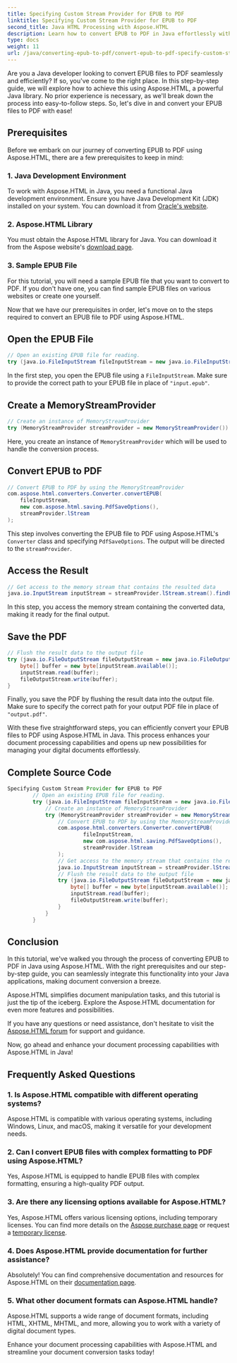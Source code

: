 ```yaml
---
title: Specifying Custom Stream Provider for EPUB to PDF
linktitle: Specifying Custom Stream Provider for EPUB to PDF
second_title: Java HTML Processing with Aspose.HTML
description: Learn how to convert EPUB to PDF in Java effortlessly with Aspose.HTML, enhancing your document processing capabilities.
type: docs
weight: 11
url: /java/converting-epub-to-pdf/convert-epub-to-pdf-specify-custom-stream-provider/
---
```


Are you a Java developer looking to convert EPUB files to PDF seamlessly and efficiently? If so, you've come to the right place. In this step-by-step guide, we will explore how to achieve this using Aspose.HTML, a powerful Java library. No prior experience is necessary, as we'll break down the process into easy-to-follow steps. So, let's dive in and convert your EPUB files to PDF with ease!

## Prerequisites

Before we embark on our journey of converting EPUB to PDF using Aspose.HTML, there are a few prerequisites to keep in mind:

### 1. Java Development Environment

To work with Aspose.HTML in Java, you need a functional Java development environment. Ensure you have Java Development Kit (JDK) installed on your system. You can download it from [Oracle's website](https://www.oracle.com/java/technologies/javase-downloads.html).

### 2. Aspose.HTML Library

You must obtain the Aspose.HTML library for Java. You can download it from the Aspose website's [download page](https://releases.aspose.com/html/java/).

### 3. Sample EPUB File

For this tutorial, you will need a sample EPUB file that you want to convert to PDF. If you don't have one, you can find sample EPUB files on various websites or create one yourself.

Now that we have our prerequisites in order, let's move on to the steps required to convert an EPUB file to PDF using Aspose.HTML.

## Open the EPUB File

```java
// Open an existing EPUB file for reading.
try (java.io.FileInputStream fileInputStream = new java.io.FileInputStream(Resources.input("input.epub"))) {
```

In the first step, you open the EPUB file using a `FileInputStream`. Make sure to provide the correct path to your EPUB file in place of `"input.epub"`.

## Create a MemoryStreamProvider

```java
// Create an instance of MemoryStreamProvider
try (MemoryStreamProvider streamProvider = new MemoryStreamProvider()) {
```

Here, you create an instance of `MemoryStreamProvider` which will be used to handle the conversion process.

## Convert EPUB to PDF

```java
// Convert EPUB to PDF by using the MemoryStreamProvider
com.aspose.html.converters.Converter.convertEPUB(
    fileInputStream,
    new com.aspose.html.saving.PdfSaveOptions(),
    streamProvider.lStream
);
```

This step involves converting the EPUB file to PDF using Aspose.HTML's `Converter` class and specifying `PdfSaveOptions`. The output will be directed to the `streamProvider`.

## Access the Result

```java
// Get access to the memory stream that contains the resulted data
java.io.InputStream inputStream = streamProvider.lStream.stream().findFirst().get();
```

In this step, you access the memory stream containing the converted data, making it ready for the final output.

## Save the PDF

```java
// Flush the result data to the output file
try (java.io.FileOutputStream fileOutputStream = new java.io.FileOutputStream(Resources.output("output.pdf"))) {
    byte[] buffer = new byte[inputStream.available()];
    inputStream.read(buffer);
    fileOutputStream.write(buffer);
}
```

Finally, you save the PDF by flushing the result data into the output file. Make sure to specify the correct path for your output PDF file in place of `"output.pdf"`.

With these five straightforward steps, you can efficiently convert your EPUB files to PDF using Aspose.HTML in Java. This process enhances your document processing capabilities and opens up new possibilities for managing your digital documents effortlessly.

## Complete Source Code
```java
Specifying Custom Stream Provider for EPUB to PDF
        // Open an existing EPUB file for reading.
        try (java.io.FileInputStream fileInputStream = new java.io.FileInputStream(Resources.input("input.epub"))) {
            // Create an instance of MemoryStreamProvider
            try (MemoryStreamProvider streamProvider = new MemoryStreamProvider()) {
                // Convert EPUB to PDF by using the MemoryStreamProvider
                com.aspose.html.converters.Converter.convertEPUB(
                        fileInputStream,
                        new com.aspose.html.saving.PdfSaveOptions(),
                        streamProvider.lStream
                );
                // Get access to the memory stream that contains the resulted data
                java.io.InputStream inputStream = streamProvider.lStream.stream().findFirst().get();
                // Flush the result data to the output file
                try (java.io.FileOutputStream fileOutputStream = new java.io.FileOutputStream(Resources.output("output.pdf"))) {
                    byte[] buffer = new byte[inputStream.available()];
                    inputStream.read(buffer);
                    fileOutputStream.write(buffer);
                }
            }
        }
```

## Conclusion

In this tutorial, we've walked you through the process of converting EPUB to PDF in Java using Aspose.HTML. With the right prerequisites and our step-by-step guide, you can seamlessly integrate this functionality into your Java applications, making document conversion a breeze.

Aspose.HTML simplifies document manipulation tasks, and this tutorial is just the tip of the iceberg. Explore the Aspose.HTML documentation for even more features and possibilities.

If you have any questions or need assistance, don't hesitate to visit the [Aspose.HTML forum](https://forum.aspose.com/) for support and guidance.

Now, go ahead and enhance your document processing capabilities with Aspose.HTML in Java!

## Frequently Asked Questions

### 1. Is Aspose.HTML compatible with different operating systems?

Aspose.HTML is compatible with various operating systems, including Windows, Linux, and macOS, making it versatile for your development needs.

### 2. Can I convert EPUB files with complex formatting to PDF using Aspose.HTML?

Yes, Aspose.HTML is equipped to handle EPUB files with complex formatting, ensuring a high-quality PDF output.

### 3. Are there any licensing options available for Aspose.HTML?

Yes, Aspose.HTML offers various licensing options, including temporary licenses. You can find more details on the [Aspose purchase page](https://purchase.aspose.com/buy) or request a [temporary license](https://purchase.aspose.com/temporary-license/).

### 4. Does Aspose.HTML provide documentation for further assistance?

Absolutely! You can find comprehensive documentation and resources for Aspose.HTML on their [documentation page](https://reference.aspose.com/html/java/).

### 5. What other document formats can Aspose.HTML handle?

Aspose.HTML supports a wide range of document formats, including HTML, XHTML, MHTML, and more, allowing you to work with a variety of digital document types.

Enhance your document processing capabilities with Aspose.HTML and streamline your document conversion tasks today!

